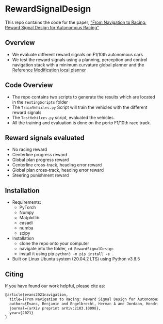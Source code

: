# RewardSignalDesign
This repo contains the code for the paper, ["From Navigation to Racing: Reward Signal Design for Autonomous Racing"](https://arxiv.org/abs/2103.10098)

## Overview
- We evaluate different reward signals on F1/10th autonomous cars
- We test the reward signals using a planning, perception and control navigation stack with a minimum curvature global planner and the [Reference Modification local planner](https://arxiv.org/abs/2102.11042)

## Code Overview
- The repo contains two scripts to generate the results which are located in the ```TestingScripts``` folder
- The ```TrainVehicles.py``` Script will train the vehicles with the different reward signals
- The ```TestVehilces.py``` script, evaluated the vehicles.
- All the training and evaluation is done on the porto F1/10th race track. 

## Reward signals evaluated
- No racing reward
- Centerline progress reward
- Global plan progress reward
- Centerline cross-track, heading error reward
- Global plan cross-track, heading error reward
- Steering punishment reward

## Installation
- Requirements:
  - PyTorch
  - Numpy
  - Matplotlib
  - casadi 
  - numba
  - scipy
- Installation
  - clone the repo onto your computer
  - navigate into the folder, ```cd RewardSignalDesign```
  - install it using pip ```python3 -m pip install -e .```
- Built on Linux Ubuntu system (20.04.2 LTS) using Python v3.8.5

## Citing
If you have found our work helpful, please cite as:
```latex
@article{evans2021navigation,
  title={From Navigation to Racing: Reward Signal Design for Autonomous Racing},
  author={Evans, Benjamin and Engelbrecht, Herman A and Jordaan, Hendrik W},
  journal={arXiv preprint arXiv:2103.10098},
  year={2021}
}
```

